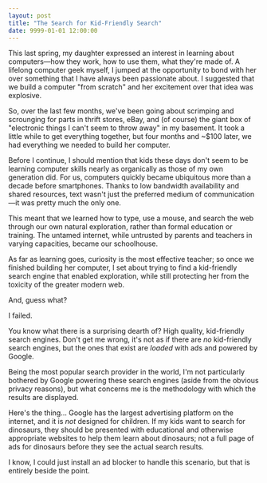 ```yaml
---
layout: post
title: "The Search for Kid-Friendly Search"
date: 9999-01-01 12:00:00
---
```


This last spring, my daughter expressed an interest in learning about computers—how they work, how to use them, what they're made of. A lifelong computer geek myself, I jumped at the opportunity to bond with her over something that I have always been passionate about. I suggested that we build a computer "from scratch" and her excitement over that idea was explosive.

So, over the last few months, we've been going about scrimping and scrounging for parts in thrift stores, eBay, and (of course) the giant box of "electronic things I can't seem to throw away" in my basement. It took a little while to get everything together, but four months and ~$100 later, we had everything we needed to build her computer.

Before I continue, I should mention that kids these days don't seem to be learning computer skills nearly as organically as those of my own generation did. For us, computers quickly became ubiquitous more than a decade before smartphones. Thanks to low bandwidth availability and shared resources, text wasn't just the preferred medium of communication—it was pretty much the only one.

This meant that we learned how to type, use a mouse, and search the web through our own natural exploration, rather than formal education or training. The untamed internet, while untrusted by parents and teachers in varying capacities, became our schoolhouse.

As far as learning goes, curiosity is the most effective teacher; so once we finished building her computer, I set about trying to find a kid-friendly search engine that enabled exploration, while still protecting her from the toxicity of the greater modern web.

And, guess what?

I failed.

You know what there is a surprising dearth of? High quality, kid-friendly search engines. Don't get me wrong, it's not as if there are _no_ kid-friendly search engines, but the ones that exist are _loaded_ with ads and powered by Google.

Being the most popular search provider in the world, I'm not particularly bothered by Google powering these search engines (aside from the obvious privacy reasons), but what concerns me is the methodology with which the results are displayed.

Here's the thing... Google has the largest advertising platform on the internet, and it is _not_ designed for children. If my kids want to search for dinosaurs, they should be presented with educational and otherwise appropriate websites to help them learn about dinosaurs; not a full page of ads for dinosaurs before they see the actual search results.

I know, I could just install an ad blocker to handle this scenario, but that is entirely beside the point.